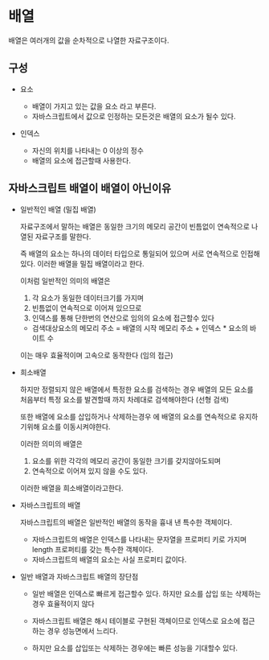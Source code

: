 # 배열
배열은 여러개의 값을 순차적으로 나열한 자료구조이다.

## 구성
- 요소
    - 배열이 가지고 있는 값을 요소 라고 부른다.
    - 자바스크립트에서 값으로 인정하는 모든것은 배열의 요소가 될수 있다.

- 인덱스
    - 자신의 위치를 나타내는 0 이상의 정수 
    - 배열의 요소에 접근할때 사용한다.

## 자바스크립트 배열이 배열이 아닌이유

- 일반적인 배열 (밀집 배열)

    자료구조에서 말하는 배열은 동일한 크기의 메모리 공간이 빈틈없이 연속적으로 나열된 자료구조를 말한다.

    즉 배열의 요소는 하나의 데이터 타입으로 통일되어 있으며 서로 연속적으로 인접해 있다.
    이러한 배열을 밀집 배열이라고 한다.

    이처럼 일반적인 의미의 배열은 
    1. 각 요소가 동일한 데이터크기를 가지며
    2. 빈틈없이 연속적으로 이어져 있으므로
    3. 인덱스를 통해 단한번의 연산으로 임의의 요소에 접근할수 있다


    - 검색대상요소의 메모리 주소 = 배열의 시작 메모리 주소 + 인덱스 * 요소의 바이트 수

    이는 매우 효율적이며 고속으로 동작한다 (임의 접근)   

- 희소배열

    하지만 정렬되지 않은 배열에서 특정한 요소를 검색하는 경우 배열의 모든 요소를 처음부터 특정 요소를 발견할때 까지 차례대로 검색해야한다 (선형 검색)

    또한 배열에 요소를 삽입하거나 삭제하는경우 에 배열의 요소를 연속적으로 유지하기위해 요소를 이동시켜야한다.

    이러한 의미의 배열은
    1. 요소를 위한 각각의 메모리 공간이 동일한 크기를 갖지않아도되며
    2. 연속적으로 이어져 있지 않을 수도 있다.

    이러한 배열을 희소배열이라고한다.

- 자바스크립트의 배열

    자바스크립트의 배열은 일반적인 배열의 동작을 흉내 낸 특수한 객체이다.

    - 자바스크립트의 배열은 인덱스를 나타내는 문자열을 프로퍼티 키로 가지며 length 프로퍼티를 갖는 특수한 객체이다.
    - 자바스크립트의 배열의 요소는 사실 프로퍼티 값이다.

- 일반 배열과 자바스크립트 배열의 장단점
    - 일반 배열은 인덱스로 빠르게 접근할수 있다. 하지만 요소를 삽입 또는 삭제하는경우 효율적이지 않다

    - 자바스크립트 배열은 해시 테이블로 구현된 객체이므로 인덱스로 요소에 접근하는 경우 성능면에서 느리다. 
    - 하지만 요소를 삽입또는 삭제하는 경우에는 빠른 성능을 기대할수 있다.
    
